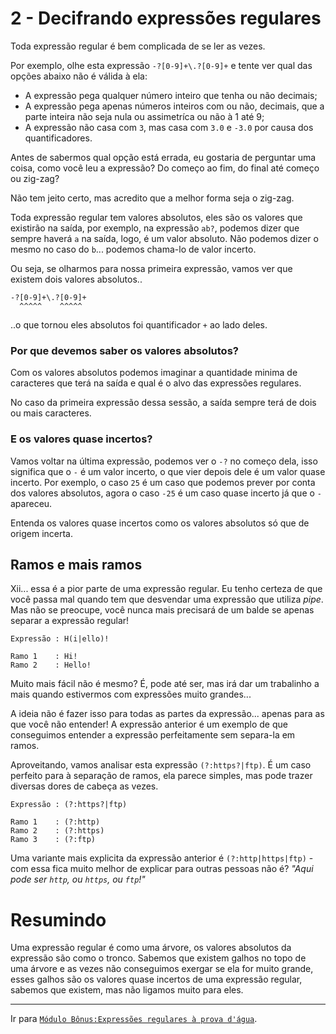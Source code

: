 # 2 - Decifrando expressões regulares

Toda expressão regular é bem complicada de se ler as vezes.

Por exemplo, olhe esta expressão `-?[0-9]+\.?[0-9]+` e tente ver qual das opções abaixo não é válida à ela:

- A expressão pega qualquer número inteiro que tenha ou não decimais;
- A expressão pega apenas números inteiros com ou não, decimais, que a parte inteira não seja nula ou assimetríca ou não à 1 até 9;
- A expressão não casa com `3`, mas casa com `3.0` e `-3.0` por causa dos quantificadores.

Antes de sabermos qual opção está errada, eu gostaria de perguntar uma coisa, como você leu a expressão? Do começo ao fim, do final até começo ou zig-zag?

Não tem jeito certo, mas acredito que a melhor forma seja o zig-zag.

Toda expressão regular tem valores absolutos, eles são os valores que existirão na saída, por exemplo, na expressão `ab?`, podemos dizer que sempre haverá `a` na saída, logo, é um valor absoluto. Não podemos dizer o mesmo no caso do `b`... podemos chama-lo de valor incerto.

Ou seja, se olharmos para nossa primeira expressão, vamos ver que existem dois valores absolutos..
```
-?[0-9]+\.?[0-9]+
  ^^^^^    ^^^^^
```
..o que tornou eles absolutos foi quantificador `+` ao lado deles.

### Por que devemos saber os valores absolutos?
Com os valores absolutos podemos imaginar a quantidade minima de caracteres que terá na saída e qual é o alvo das expressões regulares.

No caso da primeira expressão dessa sessão, a saída sempre terá de dois ou mais caracteres.

### E os valores quase incertos?
Vamos voltar na última expressão, podemos ver o `-?` no começo dela, isso significa que o `-` é um valor incerto, o que vier depois dele é um valor quase incerto. Por exemplo, o caso `25` é um caso que podemos prever por conta dos valores absolutos, agora o caso `-25` é um caso quase incerto já que o `-` apareceu.

Entenda os valores quase incertos como os valores absolutos só que de origem incerta.

## Ramos e mais ramos
Xii... essa é a pior parte de uma expressão regular. Eu tenho certeza de que você passa mal quando tem que desvendar uma expressão que utiliza *pipe*. Mas não se preocupe, você nunca mais precisará de um balde se apenas separar a expressão regular!

```
Expressão : H(i|ello)!

Ramo 1    : Hi!
Ramo 2    : Hello!
```

Muito mais fácil não é mesmo? É, pode até ser, mas irá dar um trabalinho a mais quando estivermos com expressões muito grandes...

A ideia não é fazer isso para todas as partes da expressão... apenas para as que você não entender! A expressão anterior é um exemplo de que conseguimos entender a expressão perfeitamente sem separa-la em ramos.

Aproveitando, vamos analisar esta expressão `(?:https?|ftp)`. É um caso perfeito para à separação de ramos, ela parece simples, mas pode trazer diversas dores de cabeça as vezes.

```
Expressão : (?:https?|ftp)

Ramo 1    : (?:http)
Ramo 2    : (?:https)
Ramo 3    : (?:ftp)
```

Uma variante mais explicita da expressão anterior é `(?:http|https|ftp)` - com essa fica muito melhor de explicar para outras pessoas não é? *"Aqui pode ser `http`, ou `https`, ou `ftp`!"*


# Resumindo
Uma expressão regular é como uma árvore, os valores absolutos da expressão são como o tronco. Sabemos que existem galhos no topo de uma árvore e as vezes não conseguimos exergar se ela for muito grande, esses galhos são os valores quase incertos de uma expressão regular, sabemos que existem, mas não ligamos muito para eles.

---

Ir para [`Módulo Bônus:Expressões regulares à prova d'água`](water.md).
